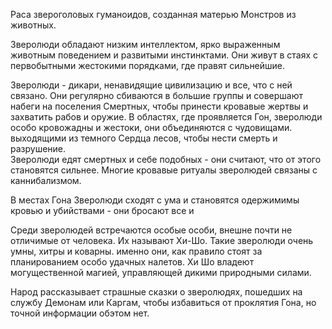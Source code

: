 Раса звероголовых гуманоидов, созданная матерью Монстров из животных.

Зверолюди обладают низким интеллектом, ярко выраженным животным поведением и развитыми инстинктами. Они живут в стаях с первобытными жестокими порядками, где правят сильнейшие. 

Зверолюди -  дикари, ненавидящие цивилизацию и все, что с ней связано. Они регулярно сбиваются в большие группы и совершают набеги на поселения Смертных, чтобы принести кровавые жертвы и захватить рабов и оружие. В областях, где проявляется Гон, зверолюди особо кровожадны и жестоки, они объединяются с чудовищами. выходящими из темного Сердца лесов, чтобы нести смерть и разрушение.  
Зверолюди едят смертных и себе подобных - они считают, что от этого становятся сильнее. Многие кровавые ритуалы зверолюдей связаны с каннибализмом. 

В местах Гона Зверолюди сходят с ума и становятся одержимимы кровью и убийствами - они бросают все и 

Среди зверолюдей встречаются особые особи, внешне почти не отличимые от человека. Их называют Хи-Шо. Такие зверолюди очень умны, хитры и коварны. именно они, как правило стоят за планированием особо удачных налетов. Хи Шо владеют могущественной магией, управляющей дикими природными силами. 

Народ рассказывает страшные сказки о зверолюдях, пошедших на службу Демонам или Каргам, чтобы избавиться от проклятия Гона, но точной информации обэтом нет. 